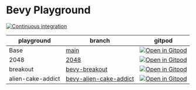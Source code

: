 # Bevy Playground

[![Continuous integration](https://github.com/vleue/bevy_playground/actions/workflows/ci.yml/badge.svg)](https://github.com/vleue/bevy_playground/actions/workflows/ci.yml)


|playground|branch|gitpod|
|--|--|--|
|Base|[main](https://github.com/vleue/bevy_playground)|[![Open in Gitpod](https://gitpod.io/button/open-in-gitpod.svg)](https://gitpod.io/#https://github.com/vleue/bevy_playground)|
|2048|[2048](https://github.com/vleue/bevy_playground/tree/2048)|[![Open in Gitpod](https://gitpod.io/button/open-in-gitpod.svg)](https://gitpod.io/#https://github.com/vleue/bevy_playground#2048)|
|breakout|[bevy-breakout](https://github.com/vleue/bevy_playground/tree/bevy-breakout)|[![Open in Gitpod](https://gitpod.io/button/open-in-gitpod.svg)](https://gitpod.io/#https://github.com/vleue/bevy_playground#bevy-breakout)|
|alien-cake-addict|[bevy-alien-cake-addict](https://github.com/vleue/bevy_playground/tree/bevy-alien-cake-addict)|[![Open in Gitpod](https://gitpod.io/button/open-in-gitpod.svg)](https://gitpod.io/#https://github.com/vleue/bevy_playground#bevy-alien-cake-addict)|
